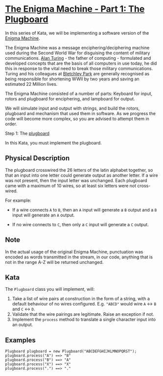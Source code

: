 # [The Enigma Machine - Part 1: The Plugboard](https://www.codewars.com/kata/the-enigma-machine-part-1-the-plugboard "https://www.codewars.com/kata/5523b97ac8f5025c45000900")

In this series of Kata, we will be implementing a software version of the [Enigma Machine](https://en.wikipedia.org/wiki/Enigma_machine).

The Enigma Machine was a message enciphering/deciphering machine used during the Second World War for disguising the content of military communications.  [Alan Turing](https://en.wikipedia.org/wiki/Alan_Turing) - the father of computing - formulated and developed concepts that are the basis of all computers in use today, he did this in response to the vital need to break those military communications.  Turing and his colleagues at [Bletchley Park](https://en.wikipedia.org/wiki/Bletchley_Park) are generally recognised as being responsible for shortening WWII by two years and saving an estimated 22 Million lives.

The Enigma Machine consisted of a number of parts: Keyboard for input, rotors and plugboard for enciphering, and lampboard for output.

We will simulate input and output with strings, and build the rotors, plugboard and mechanism that used them in software.  As we progress the code will become more complex, so you are advised to attempt them in order.

Step 1: The [plugboard](https://en.wikipedia.org/wiki/Enigma_machine#Plugboard)

In this Kata, you must implement the plugboard.  

## Physical Description
The plugboard crosswired the 26 letters of the latin alphabet together, so that an input into one letter could generate output as another letter.  If a wire was not present, then the input letter was unchanged.  Each plugboard came with a maximum of 10 wires, so at least six letters were not cross-wired.

For example:

* If a wire connects `A` to `B`, then an `A` input will generate a `B` output and a `B` input will generate an `A` output.

* If no wire connects to `C`, then only a `C` input will generate a `C` output.

## Note
In the actual usage of the original Enigma Machine, punctuation was encoded as words transmitted in the stream, in our code, anything that is not in the range A-Z will be returned unchanged.

## Kata
The `Plugboard` class you will implement, will:

1. Take a list of wire pairs at construction in the form of a string, with a default behaviour of no wires configured.  E.g. `"ABCD"` would wire `A` <-> `B` and `C` <-> `D`.
2. Validate that the wire pairings are legitimate. Raise an exception if not.
3. Implement the `process` method to translate a single character input into an output.

## Examples

```
Plugboard plugboard = new Plugboard("ABCDEFGHIJKLMNOPQRST");
plugboard.process("A") ==> "B"
plugboard.process("B") ==> "A"
plugboard.process("X") ==> "X"
plugboard.process(".") ==> "."
```